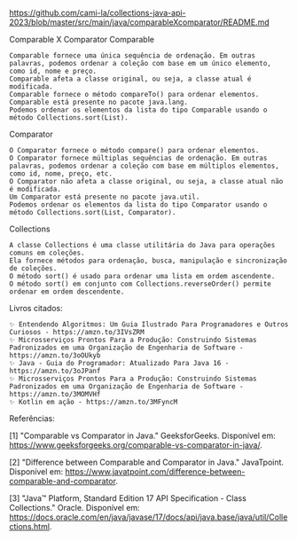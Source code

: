 https://github.com/cami-la/collections-java-api-2023/blob/master/src/main/java/comparableXcomparator/README.md

Comparable X Comparator
Comparable

    Comparable fornece uma única sequência de ordenação. Em outras palavras, podemos ordenar a coleção com base em um único elemento, como id, nome e preço.
    Comparable afeta a classe original, ou seja, a classe atual é modificada.
    Comparable fornece o método compareTo() para ordenar elementos.
    Comparable está presente no pacote java.lang.
    Podemos ordenar os elementos da lista do tipo Comparable usando o método Collections.sort(List).

Comparator

    O Comparator fornece o método compare() para ordenar elementos.
    O Comparator fornece múltiplas sequências de ordenação. Em outras palavras, podemos ordenar a coleção com base em múltiplos elementos, como id, nome, preço, etc.
    O Comparator não afeta a classe original, ou seja, a classe atual não é modificada.
    Um Comparator está presente no pacote java.util.
    Podemos ordenar os elementos da lista do tipo Comparator usando o método Collections.sort(List, Comparator).

Collections

    A classe Collections é uma classe utilitária do Java para operações comuns em coleções.
    Ela fornece métodos para ordenação, busca, manipulação e sincronização de coleções.
    O método sort() é usado para ordenar uma lista em ordem ascendente.
    O método sort() em conjunto com Collections.reverseOrder() permite ordenar em ordem descendente.

Livros citados:

    ✨ Entendendo Algoritmos: Um Guia Ilustrado Para Programadores e Outros Curiosos - https://amzn.to/3IVsZRM
    ✨ Microsserviços Prontos Para a Produção: Construindo Sistemas Padronizados em uma Organização de Engenharia de Software - https://amzn.to/3oOUkyb
    ✨ Java - Guia do Programador: Atualizado Para Java 16 - https://amzn.to/3oJPanf
    ✨ Microsserviços Prontos Para a Produção: Construindo Sistemas Padronizados em uma Organização de Engenharia de Software - https://amzn.to/3MOMVHf
    ✨ Kotlin em ação - https://amzn.to/3MFyncM

Referências:

[1] "Comparable vs Comparator in Java." GeeksforGeeks. Disponível em: https://www.geeksforgeeks.org/comparable-vs-comparator-in-java/.

[2] "Difference between Comparable and Comparator in Java." JavaTpoint. Disponível em: https://www.javatpoint.com/difference-between-comparable-and-comparator.

[3] "Java™ Platform, Standard Edition 17 API Specification - Class Collections." Oracle. Disponível em: https://docs.oracle.com/en/java/javase/17/docs/api/java.base/java/util/Collections.html.